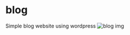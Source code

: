 # blog
Simple blog website using wordpress
![blog img](https://github.com/Sekh-Samim/blog/assets/139759945/ba46c0ca-ef89-4259-8875-c50f8ec922f9)
